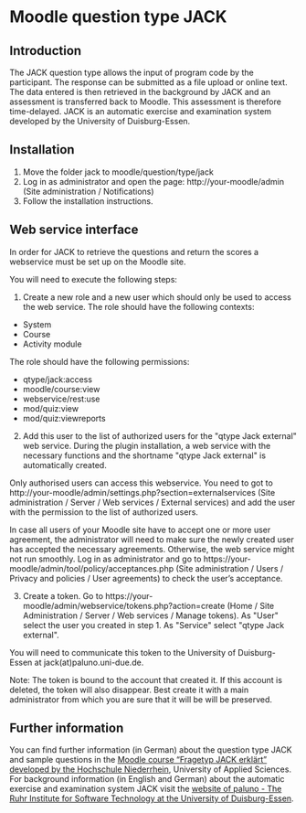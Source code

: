 # Moodle question type JACK #
## Introduction

The JACK question type allows the input of program code by the participant. The response can be submitted as a file upload or online text. The data entered is then retrieved in the background by JACK and an assessment is transferred back to Moodle. This assessment is therefore time-delayed. JACK is an automatic exercise and examination system developed by the University of Duisburg-Essen.

## Installation
1. Move the folder jack to moodle/question/type/jack
2. Log in as administrator and open the page: http://your-moodle/admin (Site administration / Notifications)
3. Follow the installation instructions.

## Web service interface
In order for JACK to retrieve the questions and return the scores a webservice must be set up on the Moodle site.

You will need to execute the following steps:

1. Create a new role and a new user which should only be used to access the web service.
The role should have the following contexts:
- System
- Course 
- Activity module

The role should have the following permissions:
- qtype/jack:access
- moodle/course:view
- webservice/rest:use
- mod/quiz:view
- mod/quiz:viewreports

2. Add this user to the list of authorized users for the "qtype Jack external" web service.
During the plugin installation, a web service with the necessary functions and the shortname "qtype Jack external" is automatically created.

Only authorised users can access this webservice. You need to got to
http://your-moodle/admin/settings.php?section=externalservices (Site administration / Server / Web services / External services) and add the user with the permission to the list of authorized users.

In case all users of your Moodle site have to accept one or more user agreement, the administrator will need to make sure the newly created user has accepted the necessary agreements. Otherwise, the web service might not run smoothly. Log in as administrator and go to https://your-moodle/admin/tool/policy/acceptances.php (Site administration / Users / Privacy and policies / User agreements) to check the user’s acceptance.

3. Create a token. Go to https://your-moodle/admin/webservice/tokens.php?action=create (Home / Site Administration / Server / Web services / Manage tokens). As "User" select the user you created in step 1. As "Service" select "qtype Jack external".

You will need to communicate this token to the University of Duisburg-Essen at jack(at)paluno.uni-due.de.

Note: The token is bound to the account that created it. If this account is deleted, the token will also disappear. Best create it with a main administrator from which you are sure that it will be will be preserved.

## Further information
You can find further information (in German) about the question type JACK and sample questions in the [Moodle course “Fragetyp JACK erklärt” developed by the Hochschule Niederrhein](https://moodle.hsnr.de/course/view.php?id=9059), University of Applied Sciences. For background information (in English and German) about the automatic exercise and examination system JACK visit the [website of paluno - The Ruhr Institute for Software Technology at the University of Duisburg-Essen](https://s3.paluno.uni-due.de/en/forschung/spalte1/e-learning-und-e-assessment).
